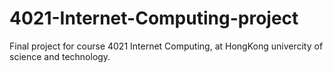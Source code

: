# 4021-Internet-Computing-project

Final project for course 4021 Internet Computing, at HongKong univercity of science and technology.
